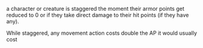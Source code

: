 a character or creature is staggered the moment their armor points get reduced to 0 or if they take direct damage to their hit points (if they have any).

While staggered, any movement action costs double the AP it would usually cost